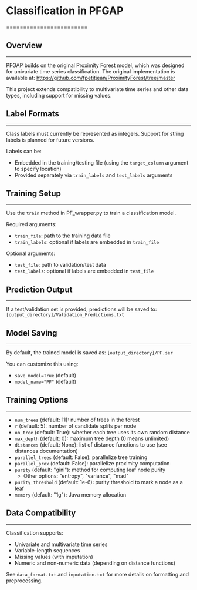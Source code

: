# Classification in PFGAP
========================

## Overview
--------
PFGAP builds on the original Proximity Forest model, which was designed for univariate time series classification.
The original implementation is available at: https://github.com/fpetitjean/ProximityForest/tree/master

This project extends compatibility to multivariate time series and other data types, including support for missing values.

## Label Formats
-------------
Class labels must currently be represented as integers. Support for string labels is planned for future versions.

Labels can be:
- Embedded in the training/testing file (using the `target_column` argument to specify location)
- Provided separately via `train_labels` and `test_labels` arguments

## Training Setup
--------------
Use the `train` method in PF_wrapper.py to train a classification model.

Required arguments:
- `train_file`: path to the training data file
- `train_labels`: optional if labels are embedded in `train_file`

Optional arguments:
- `test_file`: path to validation/test data
- `test_labels`: optional if labels are embedded in `test_file`

## Prediction Output
-----------------
If a test/validation set is provided, predictions will be saved to:
`[output_directory]/Validation_Predictions.txt`

## Model Saving
------------
By default, the trained model is saved as:
`[output_directory]/PF.ser`

You can customize this using:
- `save_model=True` (default)
- `model_name="PF"` (default)

## Training Options
----------------
- `num_trees` (default: 11): number of trees in the forest
- `r` (default: 5): number of candidate splits per node
- `on_tree` (default: True): whether each tree uses its own random distance
- `max_depth` (default: 0): maximum tree depth (0 means unlimited)
- `distances` (default: None): list of distance functions to use (see distances documentation)
- `parallel_trees` (default: False): parallelize tree training
- `parallel_prox` (default: False): parallelize proximity computation
- `purity` (default: "gini"): method for computing leaf node purity
  - Other options: "entropy", "variance", "mad"
- `purity_threshold` (default: 1e-6): purity threshold to mark a node as a leaf
- `memory` (default: "1g"): Java memory allocation

## Data Compatibility
------------------
Classification supports:
- Univariate and multivariate time series
- Variable-length sequences
- Missing values (with imputation)
- Numeric and non-numeric data (depending on distance functions)

See `data_format.txt` and `imputation.txt` for more details on formatting and preprocessing.


